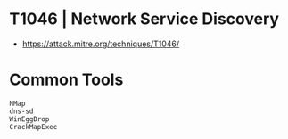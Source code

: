 # T1046 | Network Service Discovery
- https://attack.mitre.org/techniques/T1046/

# Common Tools
```
NMap
dns-sd
WinEggDrop
CrackMapExec
```